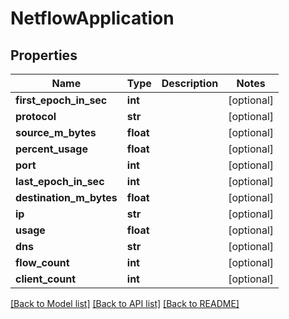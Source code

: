 # NetflowApplication

## Properties
Name | Type | Description | Notes
------------ | ------------- | ------------- | -------------
**first_epoch_in_sec** | **int** |  | [optional] 
**protocol** | **str** |  | [optional] 
**source_m_bytes** | **float** |  | [optional] 
**percent_usage** | **float** |  | [optional] 
**port** | **int** |  | [optional] 
**last_epoch_in_sec** | **int** |  | [optional] 
**destination_m_bytes** | **float** |  | [optional] 
**ip** | **str** |  | [optional] 
**usage** | **float** |  | [optional] 
**dns** | **str** |  | [optional] 
**flow_count** | **int** |  | [optional] 
**client_count** | **int** |  | [optional] 

[[Back to Model list]](../README.md#documentation-for-models) [[Back to API list]](../README.md#documentation-for-api-endpoints) [[Back to README]](../README.md)


